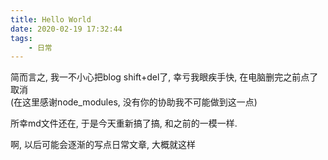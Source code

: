 ```yaml
---
title: Hello World
date: 2020-02-19 17:32:44
tags: 
    - 日常
---
```


简而言之, 我一不小心把blog shift+del了, 幸亏我眼疾手快, 在电脑删完之前点了取消  
(在这里感谢node_modules, 没有你的协助我不可能做到这一点)

所幸md文件还在, 于是今天重新搞了搞, 和之前的一模一样.

啊, 以后可能会逐渐的写点日常文章, 大概就这样